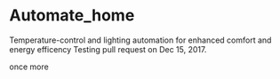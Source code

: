 # Automate_home
Temperature-control and lighting automation for enhanced comfort and energy efficency
Testing pull request on Dec 15, 2017.

once more
